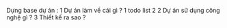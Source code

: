Dựng base dự án : 
1 Dự án làm về cái gì  ?
    1 todo list
    2 
2 Dự án sử dụng công nghệ gì  ?
3 Thiết kế ra sao ?